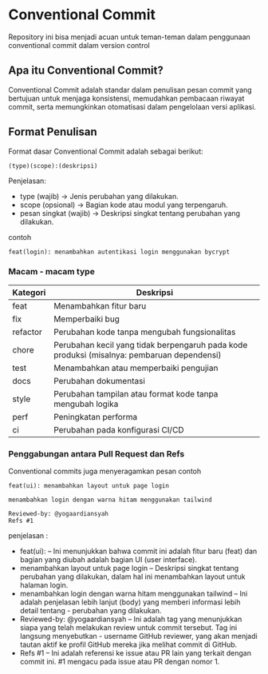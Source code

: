 # Conventional Commit
Repository ini bisa menjadi acuan untuk teman-teman dalam penggunaan conventional commit dalam version control

## Apa itu Conventional Commit?
Conventional Commit adalah standar dalam penulisan pesan commit yang bertujuan untuk menjaga konsistensi, memudahkan pembacaan riwayat commit, serta memungkinkan otomatisasi dalam pengelolaan versi aplikasi.

## Format Penulisan
Format dasar Conventional Commit adalah sebagai berikut:
```
(type)(scope):(deskripsi)
```
Penjelasan:
- type (wajib) → Jenis perubahan yang dilakukan.
- scope (opsional) → Bagian kode atau modul yang terpengaruh.
- pesan singkat (wajib) → Deskripsi singkat tentang perubahan yang dilakukan.

contoh
```
feat(login): menambahkan autentikasi login menggunakan bycrypt
```

### Macam - macam type

| Kategori   | Deskripsi |
|------------|-----------|
| feat       | Menambahkan fitur baru |
| fix        | Memperbaiki bug |
| refactor   | Perubahan kode tanpa mengubah fungsionalitas |
| chore      | Perubahan kecil yang tidak berpengaruh pada kode produksi (misalnya: pembaruan dependensi) |
| test       | Menambahkan atau memperbaiki pengujian |
| docs       | Perubahan dokumentasi |
| style      | Perubahan tampilan atau format kode tanpa mengubah logika |
| perf       | Peningkatan performa |
| ci         | Perubahan pada konfigurasi CI/CD |


### Penggabungan antara Pull Request dan Refs

Conventional commits juga menyeragamkan pesan
contoh
```
feat(ui): menambahkan layout untuk page login

menambahkan login dengan warna hitam menggunakan tailwind

Reviewed-by: @yogaardiansyah
Refs #1
```

penjelasan :
- feat(ui): – Ini menunjukkan bahwa commit ini adalah fitur baru (feat) dan bagian yang diubah adalah bagian UI (user interface).
- menambahkan layout untuk page login – Deskripsi singkat tentang perubahan yang dilakukan, dalam hal ini menambahkan layout untuk halaman login.
- menambahkan login dengan warna hitam menggunakan tailwind – Ini adalah penjelasan lebih lanjut (body) yang memberi informasi lebih detail tentang - perubahan yang dilakukan.
- Reviewed-by: @yogaardiansyah – Ini adalah tag yang menunjukkan siapa yang telah melakukan review untuk commit tersebut. Tag ini langsung menyebutkan - username GitHub reviewer, yang akan menjadi tautan aktif ke profil GitHub mereka jika melihat commit di GitHub.
- Refs #1 – Ini adalah referensi ke issue atau PR lain yang terkait dengan commit ini. #1 mengacu pada issue atau PR dengan nomor 1.

<!--Versi 1.0.1 20/03/2025-->
<!--Menambahkan bagian Penggapungan antara Pull Request dan Refs>